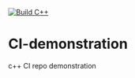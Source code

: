 [![Build C++](https://github.com/acsanden/CI-demonstration/actions/workflows/c.yml/badge.svg)](https://github.com/acsanden/CI-demonstration/actions/workflows/c.yml)
# CI-demonstration
c++ CI repo demonstration
